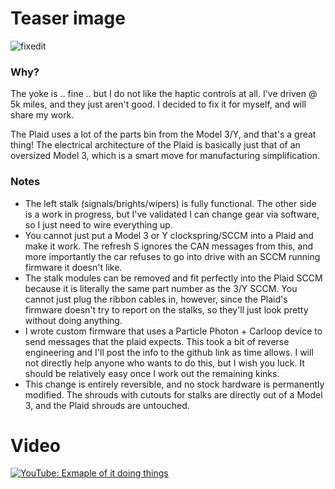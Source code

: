 # Teaser image
![fixedit](https://user-images.githubusercontent.com/1096409/136587337-c3030eec-17dc-487b-97b4-d6835abfb37c.jpg)

### Why?
The yoke is .. fine .. but I do not like the haptic controls at all. I've driven @ 5k miles, and they just aren't good. I decided to fix it for myself, and will share my work.

The Plaid uses a lot of the parts bin from the Model 3/Y, and that's a great thing! The electrical architecture of the Plaid is basically just that of an oversized Model 3, which is a smart move for manufacturing simplification.

### Notes
* The left stalk (signals/brights/wipers) is fully functional. The other side is a work in progress, but I've validated I can change gear via software, so I just need to wire everything up.
* You cannot just put a Model 3 or Y clockspring/SCCM into a Plaid and make it work. The refresh S ignores the CAN messages from this, and more importantly the car refuses to go into drive with an SCCM running firmware it doesn't like.
* The stalk modules can be removed and fit perfectly into the Plaid SCCM because it is literally the same part number as the 3/Y SCCM. You cannot just plug the ribbon cables in, however, since the Plaid's firmware doesn't try to report on the stalks, so they'll just look pretty without doing anything.
* I wrote custom firmware that uses a Particle Photon + Carloop device to send messages that the plaid expects. This took a bit of reverse engineering and I'll post the info to the github link as time allows. I will not directly help anyone who wants to do this, but I wish you luck. It should be relatively easy once I work out the remaining kinks.
* This change is entirely reversible, and no stock hardware is permanently modified. The shrouds with cutouts for stalks are directly out of a Model 3, and the Plaid shrouds are untouched.

# Video
[![YouTube: Exmaple of it doing things](https://img.youtube.com/vi/6T2n5DXqf1k/0.jpg)](https://www.youtube.com/watch?v=6T2n5DXqf1k)
